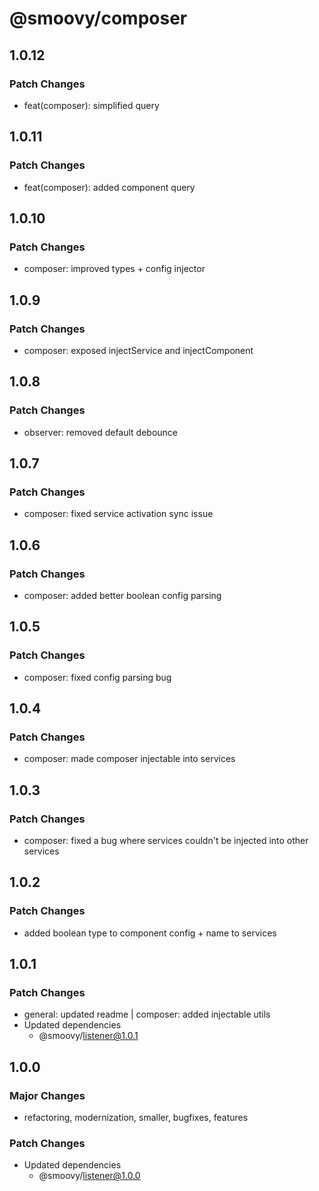 # @smoovy/composer

## 1.0.12

### Patch Changes

- feat(composer): simplified query

## 1.0.11

### Patch Changes

- feat(composer): added component query

## 1.0.10

### Patch Changes

- composer: improved types + config injector

## 1.0.9

### Patch Changes

- composer: exposed injectService and injectComponent

## 1.0.8

### Patch Changes

- observer: removed default debounce

## 1.0.7

### Patch Changes

- composer: fixed service activation sync issue

## 1.0.6

### Patch Changes

- composer: added better boolean config parsing

## 1.0.5

### Patch Changes

- composer: fixed config parsing bug

## 1.0.4

### Patch Changes

- composer: made composer injectable into services

## 1.0.3

### Patch Changes

- composer: fixed a bug where services couldn't be injected into other services

## 1.0.2

### Patch Changes

- added boolean type to component config + name to services

## 1.0.1

### Patch Changes

- general: updated readme | composer: added injectable utils
- Updated dependencies
  - @smoovy/listener@1.0.1

## 1.0.0

### Major Changes

- refactoring, modernization, smaller, bugfixes, features

### Patch Changes

- Updated dependencies
  - @smoovy/listener@1.0.0
